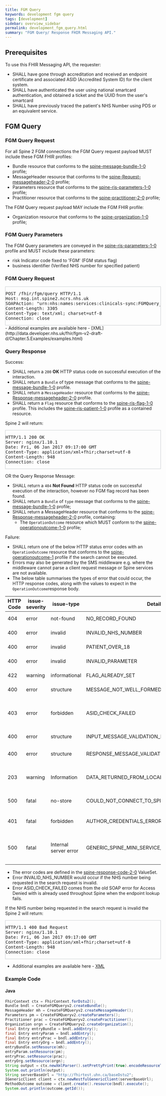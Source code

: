 ```yaml
---
title: FGM Query
keywords: development fgm query
tags: [development]
sidebar: overview_sidebar
permalink: development_fgm_query.html
summary: "FGM Query/ Response FHIR Messaging API."
---
```



## Prerequisites ##

To use this FHIR Messaging API, the requester:

- SHALL have gone through accreditation and received an endpoint certificate and associated ASID (Accredited System ID) for the client system.
- SHALL have authenticated the user using national smartcard authentication, and obtained a ticket and the UUID from the user's smartcard 
- SHALL have previously traced the patient's NHS Number using PDS or an equivalent service.



## FGM Query ##

### FGM Query Request ###


For all Spine 2 FGM connections the FGM Query request payload MUST include these FGM FHIR profiles:

- Bundle resource that conforms to the [spine-message-bundle-1-0](https://fhir.nhs.uk/StructureDefinition/spine-message-bundle-1-0) profile;
- MessageHeader resource that conforms to the [spine-Request-messageheader-2-0](https://fhir.nhs.uk/StructureDefinition/spine-request-messageheader-2-0) profile;
- Parameters resource that conforms to the [spine-ris-parameters-1-0](https://fhir.nhs.uk/StructureDefinition/spine-ris-parameters-1-0) profile;
- Practitioner resource that conforms to the [spine-practitioner-2-0](https://fhir.nhs.uk/StructureDefinition/spine-practitioner-2-0) profile;

The FGM Query request payload MAY include the FGM FHIR profile:

- Organization resource that conforms to the [spine-organization-1-0](https://fhir.nhs.uk/StructureDefinition/spine-organization-1-0) profile;

<!-- ### Non Spine RBAC enabled NHS system ###

For all SMSP connections The FGM Query request payload MUST include these FGM FHIR profiles:

- Bundle resource that conforms to the `spine-message-bundle-1-0` profile;
- MessageHeader resource that conforms to the `spine-Request-messageheader-1-0` profile;
- Parameters resource that conforms to the `spine-ris-parameters-1-0` profile;

The SMSP FGM Query request payload MAY include the FGM FHIR profile:

- Practitioner resource that conforms to the `spine-practitioner-1-0` profile;
- Organization resource that conforms to the `spine-organization-1-0` profile; -->

### FGM Query Parameters ###

The FGM Query parameters are conveyed in the [spine-ris-parameters-1-0](https://fhir.nhs.uk/StructureDefinition/spine-ris-parameters-1-0) profile and MUST include these parameters:

 - risk Indicator code fixed to 'FGM' (FGM status flag) 
 - business identifier (Verified NHS number for specified patient)



<!-- ```http
POST /fhir/fgm/query HTTP/1.1
```
- The `[valueString]` field for the Risk Indicator parameter SHALL be populated with the code: `FGM`.
- The `[valueString]` field for the NHS Number parameter SHALL be populated with the patienmt NHS Number identifier e.g.: `9999999999`. -->

### FGM Query Request ###

<div style="border:solid 1px; border-color: #c3c8cc;">

<pre>
POST /fhir/fgm/query HTTP/1.1
Host: msg.int.spine2.ncrs.nhs.uk
SOAPAction: "urn:nhs:names:services:clinicals-sync:FGMQuery_2_0"
Content-Length: 3305
Content-Type: text/xml; charset=utf-8
Connection: close
</pre>

<script src="https://gist.github.com/sufyanpat/bf3a1b03d2ae99b446a3b12fc6e37ab5.js"></script>

</div>
- Additional examples are available here - [XML](http://data.developer.nhs.uk/fhir/fgm-v2-draft-d/Chapter.5.Examples/examples.html)


### Query Response ###

Success:

- SHALL return a `200` **OK** HTTP status code on successful execution of the interaction.
- SHALL return a `Bundle` of type message that conforms to the [spine-message-bundle-1-0](https://fhir.nhs.uk/StructureDefinition/spine-message-bundle-1-0) profile.
- SHALL return a `MessageHeader` resource that conforms to the [spine-Response-messageheader-2-0](https://fhir.nhs.uk/StructureDefinition/spine-response-messageheader-2-0) profile.
- SHALL return a `Flag` resource that conforms to the [spine-ris-flag-1-0](https://fhir.nhs.uk/StructureDefinition/spine-ris-flag-1-0) profile. This includes the [spine-ris-patient-1-0](https://fhir.nhs.uk/StructureDefinition/spine-ris-patient-1-0) profile as a contained resource.

Spine 2 will return:
 
<!-- One `OperationOutcome` resource if the interaction is a success, however no FGM flag record has been found.  -->
<!-- - Where an Observation is returned, it SHALL include the `versionId` and `fullUrl` of the current version of the `observation` resource. -->


<div style="border:solid 1px; border-color: #c3c8cc;">

<pre>
HTTP/1.1 200 OK
Server: nginx/1.10.1
Date: Fri, 06 Jan 2017 09:17:00 GMT
Content-Type: application/xml+fhir;charset=utf-8
Content-Length: 948
Connection: close
</pre>

<script src="https://gist.github.com/sufyanpat/a3deefdd707562ed27889172fb74e80c.js"></script>
</div>

OR the Query Response Message:

- SHALL return a `404` **Not Found** HTTP status code on successful execution of the interaction, however no FGM flag record has been found.
- SHALL return a `Bundle` of `type` message that conforms to the [spine-message-bundle-1-0](https://fhir.nhs.uk/StructureDefinition/spine-message-bundle-1-0) profile;
- SHALL return a MessageHeader resource that conforms to the [spine-Response-messageheader-2-0](https://fhir.nhs.uk/StructureDefinition/spine-response-messageheader-2-0) profile, containing:
  - The `OperationOutcome` resource which MUST conform to the [spine-operationoutcome-1-0](https://fhir.nhs.uk/StructureDefinition/spine-operationoutcome-1-0) profile; 


Failure: 

- SHALL return one of the below HTTP status error codes with an `OperationOutcome` resource that conforms to the [spine-operationoutcome-1](https://fhir.nhs.uk/STU3/StructureDefinition/Spine-OperationOutcome-1) profile if the search cannot be executed.
- Errors may also be generated by the SMS middleware e.g. where the middleware cannot parse a client request message or Spine services are not available. 
- The below table summarises the types of error that could occur, the HTTP response codes, along with the values to expect in the `OperationOutcome`response body.

| HTTP Code | issue-severity | issue-type | Details.Code | Details.Display | Orignal codes |
|-----------|----------------|------------|--------------|-----------------|-----------------|
|404 | error | not-found | NO_RECORD_FOUND | No Record Found| FGM-0001 |
|400 | error | invalid | INVALID_NHS_NUMBER | Invalid NHS number| FGM-0002 |
|400 | error | invalid | PATIENT_OVER_18 | Patient is over 18 | FGM-0003 |
|400 | error | invalid | INVALID_PARAMETER | Invalid parameter | FGM-0004 |
|422 | warning | informational | FLAG_ALREADY_SET | Flag value was already set | FGM-0005 |
|400 | error | structure | MESSAGE_NOT_WELL_FORMED | Message not well formed | FGM-9999 |
|403 | error | forbidden | ASID_CHECK_FAILED | The sender or receiver's ASID is not authorised for this interaction | 300 |
|400 | error | structure | INPUT_MESSAGE_VALIDATION_ERROR | Input message validation error| SMSP-0001 |
|400 | error | structure | RESPONSE_MESSAGE_VALIDATION_ERROR |Response message validation error | SMSP-0002 |
|203 | warning | Information | DATA_RETURNED_FROM_LOCAL_STORE_SPINE_UNAVAILABLE | Data returned from local store, Spine unavailable | SMSP-0003 |
|500 | fatal | no-store | COULD_NOT_CONNECT_TO_SPINE | Could not connect to Spine | SMSP-0004 |
|401 | fatal| forbidden | AUTHOR_CREDENTIALS_ERROR | Author credentials error | SMSP-0005 |
|500 | fatal | Internal server error | GENERIC_SPINE_MINI_SERVICE_PROVIDER_SOFTWARE_FAILURE | Generic Spine Mini Service Provider software failure | SMSP-9999 |

<!-- |500 | error | invalid | FGM-0004 | Invalid value for parameter - {0} |
|500 | error | forbidden | 300 | Access to service denied | -->



- The error codes are defined in the [spine-response-code-2-0](https://fhir.nhs.uk/ValueSet/spine-response-code-2-0) ValueSet.
- Error INVALID_NHS_NUMBER would occur if the NHS number being requested in the search request is invalid.
- Error ASID_CHECK_FAILED comes from the old SOAP error for Access Denied with is already used throughout Spine when the endpoint lookup fails.

If the NHS number being requested in the search request is invalid the Spine 2 will return:

<div style="border:solid 1px; border-color: #c3c8cc;">

<pre>
HTTP/1.1 400 Bad Request
Server: nginx/1.10.1
Date: Fri, 06 Jan 2017 09:17:00 GMT
Content-Type: application/xml+fhir;charset=utf-8
Content-Length: 948
Connection: close
</pre>

<script src="https://gist.github.com/sufyanpat/a7bf61ab6994ad9ef3a8712274e1ade4.js"></script>

</div>

- Additional examples are available here - [XML](http://data.developer.nhs.uk/fhir/fgm-v2-draft-d/Chapter.5.Examples/examples.html) 

### Example Code ###

#### Java ####

```java
FhirContext ctx = FhirContext.forDstu2();	
Bundle bndl = CreateFGMQueryv2.createBundle();
MessageHeader mh = CreateFGMQueryv2.createMessageHeader();
Parameters pm = CreateFGMQueryv2.createParameters();
Practitioner prac = CreateFGMQueryv2.createPractitioner();
Organization orgn = CreateFGMQueryv2.createOrganization();
final Entry entryBundle = bndl.addEntry();		
final Entry entryParam = bndl.addEntry();
final Entry entryPrac = bndl.addEntry();
final Entry entryOrg = bndl.addEntry();
entryBundle.setResource(mh);
entryParam.setResource(pm);
entryPrac.setResource(prac);
entryOrg.setResource(orgn);
String output = ctx.newXmlParser().setPrettyPrint(true).encodeResourceToString(bndl);
System.out.println(output);
String serverBaseUrl = "http://fhirtest.uhn.ca/baseDstu2";
IGenericClient client = ctx.newRestfulGenericClient(serverBaseUrl);
MethodOutcome outcome = client.create().resource(bndl).execute();
System.out.println(outcome.getId());
```
